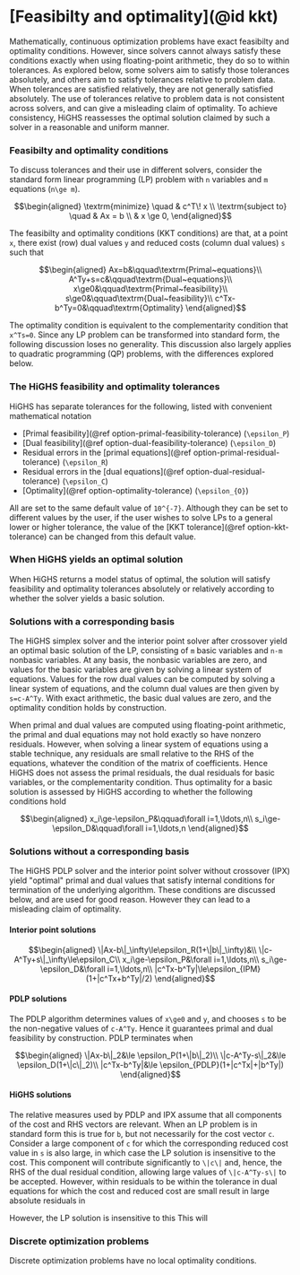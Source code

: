 # [Feasibilty and optimality](@id kkt)

Mathematically, continuous optimization problems have exact feasibilty and optimality conditions. However, since solvers cannot always satisfy these conditions exactly when using floating-point arithmetic, they do so to within tolerances. As explored below, some solvers aim to satisfy those tolerances absolutely, and others aim to satisfy tolerances relative to problem data. When tolerances are satisfied relatively, they are not generally satisfied absolutely. The use of tolerances relative to problem data is not consistent across solvers, and can give a misleading claim of optimality. To achieve consistency, HiGHS reassesses the optimal solution claimed by such a solver in a reasonable and uniform manner.

### Feasibilty and optimality conditions

To discuss tolerances and their use in different solvers, consider the standard form linear programming (LP) problem with ``n`` variables and ``m`` equations (``n\ge m``). 
```math
\begin{aligned}
\textrm{minimize}   \quad & c^T\! x        \\
\textrm{subject to} \quad & Ax = b  \\
                          & x \ge 0,
\end{aligned}
```
The feasibilty and optimality conditions (KKT conditions) are that, at a point ``x``, there exist (row) dual values ``y`` and reduced costs (column dual values) ``s`` such that
```math
\begin{aligned}
Ax=b&\qquad\textrm{Primal~equations}\\
A^Ty+s=c&\qquad\textrm{Dual~equations}\\
x\ge0&\qquad\textrm{Primal~feasibility}\\
s\ge0&\qquad\textrm{Dual~feasibility}\\
c^Tx-b^Ty=0&\qquad\textrm{Optimality}
\end{aligned}
```
The optimality condition is equivalent to the complementarity condition that `x^Ts=0`. Since any LP problem can be transformed into standard form, the following discussion loses no generality. This discussion also largely applies to quadratic programming (QP) problems, with the differences explored below. 

### The HiGHS feasibility and optimality tolerances

HiGHS has separate tolerances for the following, listed with convenient mathematical notation

- [Primal feasibility](@ref option-primal-feasibility-tolerance) (``\epsilon_P``)
- [Dual feasibility](@ref option-dual-feasibility-tolerance) (``\epsilon_D``)
- Residual errors in the [primal equations](@ref option-primal-residual-tolerance) (``\epsilon_R``)
- Residual errors in the [dual equations](@ref option-dual-residual-tolerance) (``\epsilon_C``)
- [Optimality](@ref option-optimality-tolerance) (``\epsilon_{O}``)

All are set to the same default value of ``10^{-7}``. Although they can be set to different values by the user, if the user wishes to solve LPs to a general lower or higher tolerance, the value of the [KKT tolerance](@ref option-kkt-tolerance) can be changed from this default value.

### When HiGHS yields an optimal solution

When HiGHS returns a model status of optimal, the solution will satisfy feasibility and optimality tolerances absolutely or relatively according to whether the solver yields a basic solution.

### Solutions with a corresponding basis

The HiGHS simplex solver and the interior point solver after crossover yield an optimal basic solution of the LP, consisting of ``m`` basic variables and ``n-m`` nonbasic variables. At any basis, the nonbasic variables are zero, and values for the basic variables are given by solving a linear system of equations. Values for the row dual values can be computed by solving a linear system of equations, and the column dual values are then given by ``s=c-A^Ty``. With exact arithmetic, the basic dual values are zero, and the optimality condition holds by construction. 

When primal and dual values are computed using floating-point arithmetic, the primal and dual equations may not hold exactly so have nonzero residuals. However, when solving a linear system of equations using a stable technique, any residuals are small relative to the RHS of the equations, whatever the condition of the matrix of coefficients. Hence HiGHS does not assess the primal residuals, the dual residuals for basic variables, or the complementarity condition. Thus optimality for a basic solution is assessed by HiGHS according to whether the following conditions hold
```math
\begin{aligned}
x_i\ge-\epsilon_P&\qquad\forall i=1,\ldots,n\\
s_i\ge-\epsilon_D&\qquad\forall i=1,\ldots,n
\end{aligned}
```
### Solutions without a corresponding basis

The HiGHS PDLP solver and the interior point solver without crossover (IPX) yield "optimal" primal and dual values that satisfy internal conditions for termination of the underlying algorithm. These conditions are discussed below, and are used for good reason. However they can lead to a misleading claim of optimality.

#### Interior point solutions



```math
\begin{aligned}
\|Ax-b\|_\infty\le\epsilon_R(1+\|b\|_\infty)&\\
\|c-A^Ty+s\|_\infty\le\epsilon_C\\
x_i\ge-\epsilon_P&\forall i=1,\ldots,n\\
s_i\ge-\epsilon_D&\forall i=1,\ldots,n\\
|c^Tx-b^Ty|\le\epsilon_{IPM}(1+|c^Tx+b^Ty|/2)
\end{aligned}
```

#### PDLP solutions

The PDLP algorithm determines values of ``x\ge0`` and ``y``, and chooses ``s`` to be the non-negative values of ``c-A^Ty``. Hence it guarantees primal and dual feasibility by construction. PDLP terminates when

```math
\begin{aligned}
\|Ax-b\|_2&\le \epsilon_P(1+\|b\|_2)\\
\|c-A^Ty-s\|_2&\le \epsilon_D(1+\|c\|_2)\\
|c^Tx-b^Ty|&\le \epsilon_{PDLP}(1+|c^Tx|+|b^Ty|)
\end{aligned}
```

#### HiGHS solutions

The relative measures used by PDLP and IPX assume that all components of the cost and RHS vectors are relevant. When an LP problem is in standard form this is true for ``b``, but not necessarily for the cost vector ``c``. Consider a large component of ``c`` for which the corresponding reduced cost value in ``s`` is also large, in which case the LP solution is insensitive to the cost. This component will contribute significantly to ``\|c\|`` and, hence, the RHS of the dual residual condition, allowing large values of ``\|c-A^Ty-s\|`` to be accepted. However, within  residuals to be within the tolerance in dual equations for which the cost and reduced cost are small result in large absolute residuals in 

However, the LP solution is insensitive to this This will 



### Discrete optimization problems

Discrete optimization problems have no local optimality conditions. 

